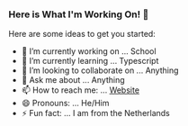 ### Here is What I'm Working On! 👋

Here are some ideas to get you started:

- 🔭 I’m currently working on ... School
- 🌱 I’m currently learning ... Typescript
- 👯 I’m looking to collaborate on ... Anything
- 💬 Ask me about ... Anything
- 📫 How to reach me: ... [Website](https://leidesign.nl/)
- 😄 Pronouns: ... He/Him
- ⚡ Fun fact: ... I am from the Netherlands

